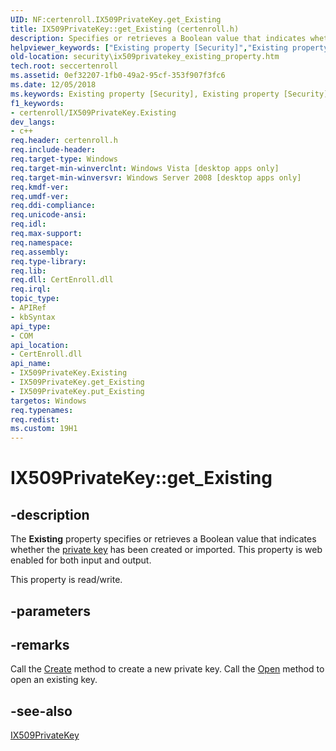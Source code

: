```yaml
---
UID: NF:certenroll.IX509PrivateKey.get_Existing
title: IX509PrivateKey::get_Existing (certenroll.h)
description: Specifies or retrieves a Boolean value that indicates whether the private key has been created or imported.helpviewer_keywords: ["Existing property [Security]","Existing property [Security]","IX509PrivateKey interface","IX509PrivateKey interface [Security]","Existing property","IX509PrivateKey.Existing","IX509PrivateKey.get_Existing","IX509PrivateKey::Existing","IX509PrivateKey::get_Existing","IX509PrivateKey::put_Existing","certenroll/IX509PrivateKey::Existing","certenroll/IX509PrivateKey::get_Existing","certenroll/IX509PrivateKey::put_Existing","get_Existing","security.ix509privatekey_existing_property"]
old-location: security\ix509privatekey_existing_property.htm
tech.root: seccertenroll
ms.assetid: 0ef32207-1fb0-49a2-95cf-353f907f3fc6
ms.date: 12/05/2018
ms.keywords: Existing property [Security], Existing property [Security],IX509PrivateKey interface, IX509PrivateKey interface [Security],Existing property, IX509PrivateKey.Existing, IX509PrivateKey.get_Existing, IX509PrivateKey::Existing, IX509PrivateKey::get_Existing, IX509PrivateKey::put_Existing, certenroll/IX509PrivateKey::Existing, certenroll/IX509PrivateKey::get_Existing, certenroll/IX509PrivateKey::put_Existing, get_Existing, security.ix509privatekey_existing_property
f1_keywords:
- certenroll/IX509PrivateKey.Existing
dev_langs:
- c++
req.header: certenroll.h
req.include-header: 
req.target-type: Windows
req.target-min-winverclnt: Windows Vista [desktop apps only]
req.target-min-winversvr: Windows Server 2008 [desktop apps only]
req.kmdf-ver: 
req.umdf-ver: 
req.ddi-compliance: 
req.unicode-ansi: 
req.idl: 
req.max-support: 
req.namespace: 
req.assembly: 
req.type-library: 
req.lib: 
req.dll: CertEnroll.dll
req.irql: 
topic_type:
- APIRef
- kbSyntax
api_type:
- COM
api_location:
- CertEnroll.dll
api_name:
- IX509PrivateKey.Existing
- IX509PrivateKey.get_Existing
- IX509PrivateKey.put_Existing
targetos: Windows
req.typenames: 
req.redist: 
ms.custom: 19H1
---
```


# IX509PrivateKey::get_Existing


## -description


The <b>Existing</b> property specifies or retrieves a Boolean value that indicates whether the <a href="https://docs.microsoft.com/windows/desktop/SecGloss/p-gly">private key</a> has been created or imported. This property is web enabled for both input and output.

This property is read/write.


## -parameters


## -remarks



Call the <a href="https://docs.microsoft.com/windows/desktop/api/certenroll/nf-certenroll-ix509privatekey-create">Create</a> method to create a new private key. Call the <a href="https://docs.microsoft.com/windows/desktop/api/certenroll/nf-certenroll-ix509privatekey-open">Open</a> method to open an existing key.




## -see-also




<a href="https://docs.microsoft.com/windows/desktop/api/certenroll/nn-certenroll-ix509privatekey">IX509PrivateKey</a>
 

 

